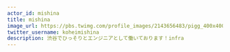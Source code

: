```yaml
---
actor_id: mishina
title: mishina
image_url: https://pbs.twimg.com/profile_images/2143656483/pigg_400x400.PNG
twitter_username: koheimishina
description: 渋谷でひっそりとエンジニアとして働いております！infra
---
```

